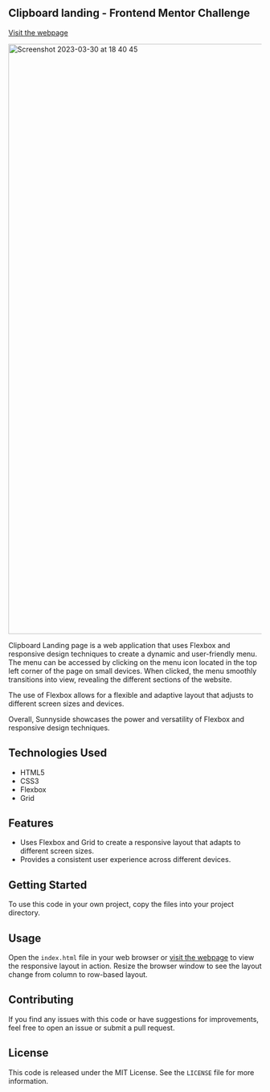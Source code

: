 ## Clipboard landing - Frontend Mentor Challenge
[Visit the webpage](https://pcelman.github.io/Sunnyside-landing/)

<img width="1174" alt="Screenshot 2023-03-30 at 18 40 45" src="https://user-images.githubusercontent.com/100241036/228971014-54546131-974c-46ef-85db-3f10aee9e109.png">


Clipboard Landing page is a web application that uses Flexbox and responsive design techniques to create a dynamic and user-friendly menu. The menu can be accessed by clicking on the menu icon located in the top left corner of the page on small devices. When clicked, the menu smoothly transitions into view, revealing the different sections of the website.

The use of Flexbox allows for a flexible and adaptive layout that adjusts to different screen sizes and devices.

Overall, Sunnyside showcases the power and versatility of Flexbox and responsive design techniques. 

## Technologies Used

- HTML5
- CSS3
- Flexbox
- Grid

## Features

- Uses Flexbox and Grid to create a responsive layout that adapts to different screen sizes.
- Provides a consistent user experience across different devices.

## Getting Started

To use this code in your own project, copy the files into your project directory.

## Usage

Open the `index.html` file in your web browser or [visit the webpage](https://insure-pcv.vercel.app/) to view the responsive layout in action. Resize the browser window to see the layout change from column to row-based layout.

## Contributing

If you find any issues with this code or have suggestions for improvements, feel free to open an issue or submit a pull request.

## License

This code is released under the MIT License. See the `LICENSE` file for more information.

